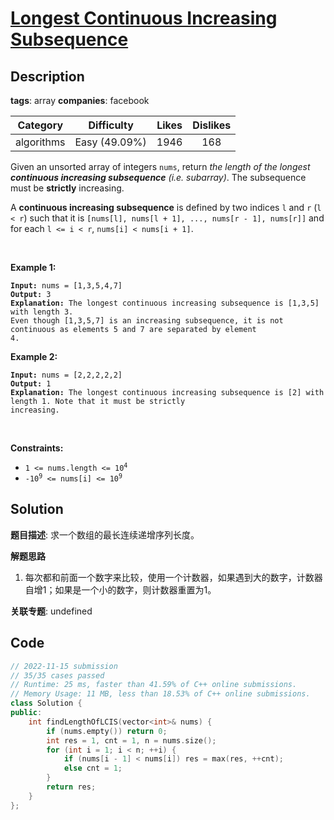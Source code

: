 # [Longest Continuous Increasing Subsequence](https://leetcode.com/problems/longest-continuous-increasing-subsequence/description/)

## Description

**tags**: array
**companies**: facebook

| Category | Difficulty | Likes | Dislikes |
| :------: | :--------: | :---: | :------: |
| algorithms | Easy (49.09%) | 1946 | 168 |

<p>Given an unsorted array of integers <code>nums</code>, return <em>the length of the longest <strong>continuous increasing subsequence</strong> (i.e. subarray)</em>. The subsequence must be <strong>strictly</strong> increasing.</p>

<p>A <strong>continuous increasing subsequence</strong> is defined by two indices <code>l</code> and <code>r</code> (<code>l &lt; r</code>) such that it is <code>[nums[l], nums[l + 1], ..., nums[r - 1], nums[r]]</code> and for each <code>l &lt;= i &lt; r</code>, <code>nums[i] &lt; nums[i + 1]</code>.</p>

<p>&nbsp;</p>
<p><strong class="example">Example 1:</strong></p>

<pre><code><strong>Input:</strong> nums = [1,3,5,4,7]
<strong>Output:</strong> 3
<strong>Explanation:</strong> The longest continuous increasing subsequence is [1,3,5] with length 3.
Even though [1,3,5,7] is an increasing subsequence, it is not continuous as elements 5 and 7 are separated by element
4.</code></pre>

<p><strong class="example">Example 2:</strong></p>

<pre><code><strong>Input:</strong> nums = [2,2,2,2,2]
<strong>Output:</strong> 1
<strong>Explanation:</strong> The longest continuous increasing subsequence is [2] with length 1. Note that it must be strictly
increasing.</code></pre>

<p>&nbsp;</p>
<p><strong>Constraints:</strong></p>

<ul>
	<li><code>1 &lt;= nums.length &lt;= 10<sup>4</sup></code></li>
	<li><code>-10<sup>9</sup> &lt;= nums[i] &lt;= 10<sup>9</sup></code></li>
</ul>

## Solution

**题目描述**: 求一个数组的最长连续递增序列长度。

**解题思路**

1. 每次都和前面一个数字来比较，使用一个计数器，如果遇到大的数字，计数器自增1；如果是一个小的数字，则计数器重置为1。

**关联专题**: undefined

## Code

```cpp
// 2022-11-15 submission
// 35/35 cases passed
// Runtime: 25 ms, faster than 41.59% of C++ online submissions.
// Memory Usage: 11 MB, less than 18.53% of C++ online submissions.
class Solution {
public:
    int findLengthOfLCIS(vector<int>& nums) {
        if (nums.empty()) return 0;
        int res = 1, cnt = 1, n = nums.size();
        for (int i = 1; i < n; ++i) {
            if (nums[i - 1] < nums[i]) res = max(res, ++cnt);
            else cnt = 1;
        }
        return res;
    }
};
```
